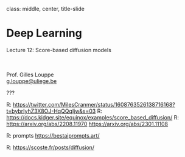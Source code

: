 class: middle, center, title-slide

# Deep Learning

Lecture 12: Score-based diffusion models

<br><br>
Prof. Gilles Louppe<br>
[g.louppe@uliege.be](mailto:g.louppe@uliege.be)

???

R: https://twitter.com/MilesCranmer/status/1608763526138716168?t=bybrIyhZ3X8OJ-HqQQqIjw&s=03
R: https://docs.kidger.site/equinox/examples/score_based_diffusion/
R: https://arxiv.org/abs/2208.11970
https://arxiv.org/abs/2301.11108

R: prompts https://bestaiprompts.art/


R: https://scoste.fr/posts/diffusion/
